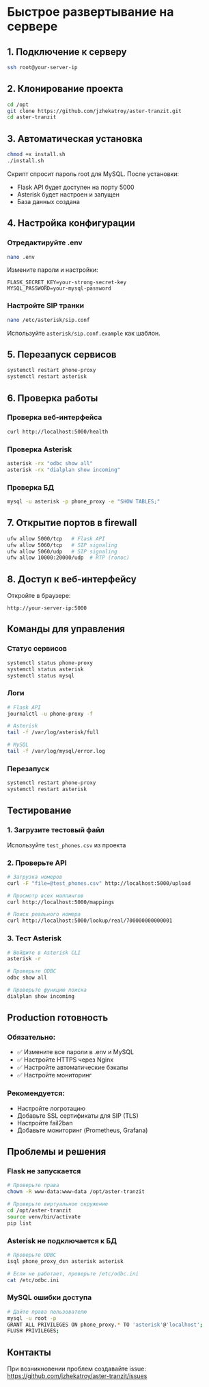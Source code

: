 # Быстрое развертывание на сервере

## 1. Подключение к серверу
```bash
ssh root@your-server-ip
```

## 2. Клонирование проекта
```bash
cd /opt
git clone https://github.com/jzhekatroy/aster-tranzit.git
cd aster-tranzit
```

## 3. Автоматическая установка
```bash
chmod +x install.sh
./install.sh
```

Скрипт спросит пароль root для MySQL. После установки:
- Flask API будет доступен на порту 5000
- Asterisk будет настроен и запущен
- База данных создана

## 4. Настройка конфигурации

### Отредактируйте .env
```bash
nano .env
```

Измените пароли и настройки:
```
FLASK_SECRET_KEY=your-strong-secret-key
MYSQL_PASSWORD=your-mysql-password
```

### Настройте SIP транки
```bash
nano /etc/asterisk/sip.conf
```

Используйте `asterisk/sip.conf.example` как шаблон.

## 5. Перезапуск сервисов
```bash
systemctl restart phone-proxy
systemctl restart asterisk
```

## 6. Проверка работы

### Проверка веб-интерфейса
```bash
curl http://localhost:5000/health
```

### Проверка Asterisk
```bash
asterisk -rx "odbc show all"
asterisk -rx "dialplan show incoming"
```

### Проверка БД
```bash
mysql -u asterisk -p phone_proxy -e "SHOW TABLES;"
```

## 7. Открытие портов в firewall
```bash
ufw allow 5000/tcp   # Flask API
ufw allow 5060/tcp   # SIP signaling
ufw allow 5060/udp   # SIP signaling
ufw allow 10000:20000/udp  # RTP (голос)
```

## 8. Доступ к веб-интерфейсу
Откройте в браузере:
```
http://your-server-ip:5000
```

## Команды для управления

### Статус сервисов
```bash
systemctl status phone-proxy
systemctl status asterisk
systemctl status mysql
```

### Логи
```bash
# Flask API
journalctl -u phone-proxy -f

# Asterisk
tail -f /var/log/asterisk/full

# MySQL
tail -f /var/log/mysql/error.log
```

### Перезапуск
```bash
systemctl restart phone-proxy
systemctl restart asterisk
```

## Тестирование

### 1. Загрузите тестовый файл
Используйте `test_phones.csv` из проекта

### 2. Проверьте API
```bash
# Загрузка номеров
curl -F "file=@test_phones.csv" http://localhost:5000/upload

# Просмотр всех маппингов
curl http://localhost:5000/mappings

# Поиск реального номера
curl http://localhost:5000/lookup/real/700000000000001
```

### 3. Тест Asterisk
```bash
# Войдите в Asterisk CLI
asterisk -r

# Проверьте ODBC
odbc show all

# Проверьте функцию поиска
dialplan show incoming
```

## Production готовность

### Обязательно:
- ✅ Измените все пароли в .env и MySQL
- ✅ Настройте HTTPS через Nginx
- ✅ Настройте автоматические бэкапы
- ✅ Настройте мониторинг

### Рекомендуется:
- Настройте логротацию
- Добавьте SSL сертификаты для SIP (TLS)
- Настройте fail2ban
- Добавьте мониторинг (Prometheus, Grafana)

## Проблемы и решения

### Flask не запускается
```bash
# Проверьте права
chown -R www-data:www-data /opt/aster-tranzit

# Проверьте виртуальное окружение
cd /opt/aster-tranzit
source venv/bin/activate
pip list
```

### Asterisk не подключается к БД
```bash
# Проверьте ODBC
isql phone_proxy_dsn asterisk asterisk

# Если не работает, проверьте /etc/odbc.ini
cat /etc/odbc.ini
```

### MySQL ошибки доступа
```bash
# Дайте права пользователю
mysql -u root -p
GRANT ALL PRIVILEGES ON phone_proxy.* TO 'asterisk'@'localhost';
FLUSH PRIVILEGES;
```

## Контакты
При возникновении проблем создавайте issue:
https://github.com/jzhekatroy/aster-tranzit/issues

